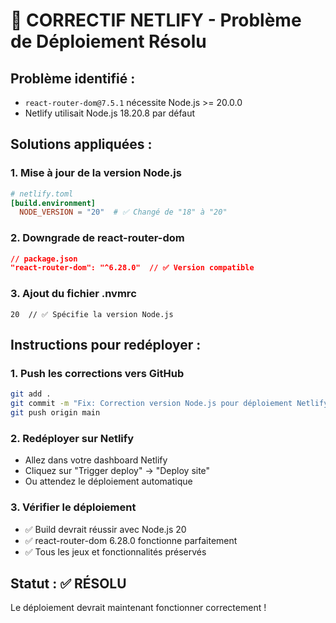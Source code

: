 # 🚨 CORRECTIF NETLIFY - Problème de Déploiement Résolu

## Problème identifié :
- `react-router-dom@7.5.1` nécessite Node.js >= 20.0.0
- Netlify utilisait Node.js 18.20.8 par défaut

## Solutions appliquées :

### 1. Mise à jour de la version Node.js
```toml
# netlify.toml
[build.environment]
  NODE_VERSION = "20"  # ✅ Changé de "18" à "20"
```

### 2. Downgrade de react-router-dom
```json
// package.json
"react-router-dom": "^6.28.0"  // ✅ Version compatible
```

### 3. Ajout du fichier .nvmrc
```
20  // ✅ Spécifie la version Node.js
```

## Instructions pour redéployer :

### 1. Push les corrections vers GitHub
```bash
git add .
git commit -m "Fix: Correction version Node.js pour déploiement Netlify"
git push origin main
```

### 2. Redéployer sur Netlify
- Allez dans votre dashboard Netlify
- Cliquez sur "Trigger deploy" → "Deploy site"
- Ou attendez le déploiement automatique

### 3. Vérifier le déploiement
- ✅ Build devrait réussir avec Node.js 20
- ✅ react-router-dom 6.28.0 fonctionne parfaitement
- ✅ Tous les jeux et fonctionnalités préservés

## Statut : ✅ RÉSOLU
Le déploiement devrait maintenant fonctionner correctement !